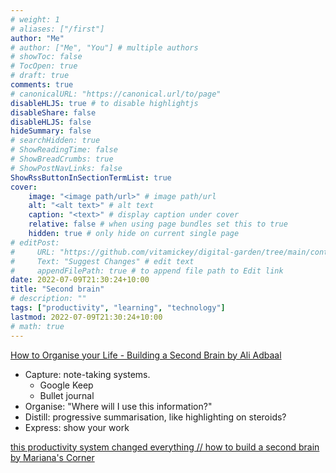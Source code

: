 ```yaml
---
# weight: 1
# aliases: ["/first"]
author: "Me"
# author: ["Me", "You"] # multiple authors
# showToc: false
# TocOpen: true
# draft: true
comments: true
# canonicalURL: "https://canonical.url/to/page"
disableHLJS: true # to disable highlightjs
disableShare: false
disableHLJS: false
hideSummary: false
# searchHidden: true
# ShowReadingTime: false
# ShowBreadCrumbs: true
# ShowPostNavLinks: false
ShowRssButtonInSectionTermList: true
cover:
    image: "<image path/url>" # image path/url
    alt: "<alt text>" # alt text
    caption: "<text>" # display caption under cover
    relative: false # when using page bundles set this to true
    hidden: true # only hide on current single page
# editPost:
#     URL: "https://github.com/vitamickey/digital-garden/tree/main/content"
#     Text: "Suggest Changes" # edit text
#     appendFilePath: true # to append file path to Edit link
date: 2022-07-09T21:30:24+10:00
title: "Second brain"
# description: ""
tags: ["productivity", "learning", "technology"]
lastmod: 2022-07-09T21:30:24+10:00
# math: true
---
```


[How to Organise your Life - Building a Second Brain by Ali Adbaal](https://youtu.be/K-ssUVyfn5g)

- Capture: note-taking systems. 
    - Google Keep
    - Bullet journal
- Organise: "Where will I use this information?"
- Distill: progressive summarisation, like highlighting on steroids?
- Express: show your work

[this productivity system changed everything // how to build a second brain by Mariana's Corner](https://youtu.be/pBW-4w9zjC8)